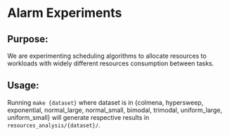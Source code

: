 # Alarm Experiments

## Purpose: 
We are experimenting scheduling algorithms to allocate resources to workloads with widely different resources consumption between tasks.

## Usage:
Running `make {dataset}` where dataset is in {colmena, hypersweep, exponential, normal_large, normal_small, bimodal, trimodal, uniform_large, uniform_small} will generate respective results in `resources_analysis/{dataset}/`.


